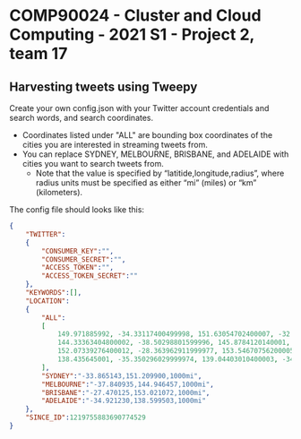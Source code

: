 # COMP90024 - Cluster and Cloud Computing - 2021 S1 - Project 2, team 17

## Harvesting tweets using Tweepy
Create your own config.json with your Twitter account credentials and search words, and search coordinates.
 - Coordinates listed under "ALL" are bounding box coordinates of the cities you are interested in streaming tweets from.
 - You can replace SYDNEY, MELBOURNE, BRISBANE, and ADELAIDE with cities you want to search tweets from.
    - Note that the value is specified by “latitide,longitude,radius”, where radius units must be specified as either “mi” (miles) or “km” (kilometers).

The config file should looks like this:

```json
{
    "TWITTER":
    {
        "CONSUMER_KEY":"",
        "CONSUMER_SECRET":"",
        "ACCESS_TOKEN":"",
        "ACCESS_TOKEN_SECRET":""
    },
    "KEYWORDS":[],
    "LOCATION":
    {
        "ALL":
        [
            149.971885992, -34.33117400499998, 151.63054702400007, -32.99606922499993,
            144.33363404800002, -38.50298801599996, 145.8784120140001, -37.17509899299995,
            152.07339276400012, -28.363962911999977, 153.54670756200005, -26.452339004999942,
            138.435645001, -35.350296029999974, 139.04403010400003, -34.50022530299998
        ],
        "SYDNEY":"-33.865143,151.209900,1000mi",
        "MELBOURNE":"-37.840935,144.946457,1000mi",
        "BRISBANE":"-27.470125,153.021072,1000mi",
        "ADELAIDE":"-34.921230,138.599503,1000mi"
    },
    "SINCE_ID":1219755883690774529
}
```
